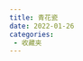 ```yaml
---
title: 青花瓷
date: 2022-01-26
categories:
 - 收藏夹
---
```


<bilibili src="//player.bilibili.com/player.html?aid=338390250&bvid=BV13R4y1u7oW&cid=491794070&page=1"></bilibili>